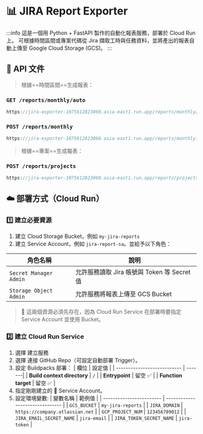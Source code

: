 # 📊 JIRA Report Exporter

:::info
這是一個用 Python + FastAPI 製作的自動化報表服務，部署於 Cloud Run 上。
可根據時間區間或專案代碼從 Jira 擷取工時與任務資料，並將產出的報表自動上傳至 Google Cloud Storage (GCS)。 
:::

## 🧩 API 文件

> 根據==時間區間==生成報表：
### `GET /reports/monthly/auto`

```cpp
https://jira-exporter-1075612823060.asia-east1.run.app/reports/monthly/auto
```

### `POST /reports/monthly`

```cpp
https://jira-exporter-1075612823060.asia-east1.run.app/reports/monthly?start_date=2025-09-01&end_date=2025-09-30
```

> 根據==專案==生成報表：
### `POST /reports/projects`

```cpp
https://jira-exporter-1075612823060.asia-east1.run.app/reports/projects?project_key=TWPS250026
```

## ☁️ 部署方式（Cloud Run）

### 1️⃣ 建立必要資源
1. 建立 Cloud Storage Bucket，例如 `my-jira-reports`
2. 建立 Service Account，例如 `jira-report-sa`。並給予以下角色：

| 角色名稱                | 說明                                     |
| ---------------------- | ----------------------------------------|
| `Secret Manager Admin` | 允許服務讀取 Jira 帳號與 Token 等 Secret 值 |
| `Storage Object Admin` | 允許服務將報表上傳至 GCS Bucket             |

> 🔑 這兩個資源必須先存在，因為 Cloud Run Service 在部署時要指定 Service Account 並使用 Bucket。
 
### 2️⃣ 建立 Cloud Run Service
1. 選擇 建立服務
2. 選擇 連接 GitHub Repo（可設定自動部署 Trigger）。
4. 設定 Buildpacks 部署：
    | 欄位                         | 設定值  |
    | --------------------------- | -------|
    | **Build context directory** | `/`    |
    | **Entrypoint**              | 留空 ✅ |
    | **Function target**         | 留空 ✅ |
6. 指定剛剛建立的 🔑 Service Account。
7. 設定環境變數:
    | 變數名稱                    | 範例值                          |
    | ------------------------  | ------------------------------- |
    | `GCS_BUCKET`              | `my-jira-reports`               |
    | `JIRA_DOMAIN`             | `https://company.atlassian.net` |
    | `GCP_PROJECT_NUM`         | `123456789012`                  |
    | `JIRA_EMAIL_SECRET_NAME`  | `jira-email`                    |
    | `JIRA_TOKEN_SECRET_NAME`  | `jira-token`                    |
